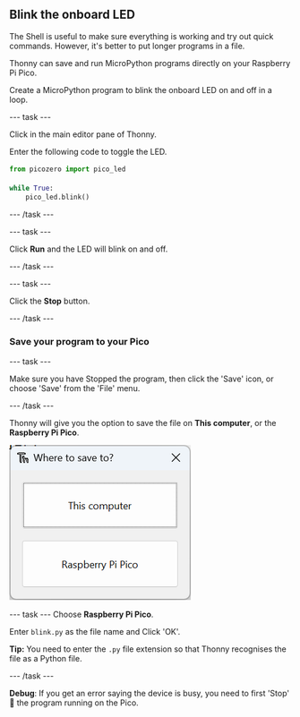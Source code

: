 ## Blink the onboard LED

The Shell is useful to make sure everything is working and try out quick commands. However, it's better to put longer programs in a file. 

Thonny can save and run MicroPython programs directly on your Raspberry Pi Pico.

Create a MicroPython program to blink the onboard LED on and off in a loop. 

--- task ---

Click in the main editor pane of Thonny. 

Enter the following code to toggle the LED. 

``` python
from picozero import pico_led

while True:
    pico_led.blink()
```

--- /task ---

--- task ---

Click **Run** and the LED will blink on and off.

--- /task ---

--- task ---

Click the **Stop** button.  

--- /task ---

### Save your program to your Pico

--- task ---

Make sure you have Stopped the program, then click the 'Save' icon, or choose 'Save' from the 'File' menu.

--- /task ---

Thonny will give you the option to save the file on **This computer**, or the **Raspberry Pi Pico**. 

![Option buttons to save the file on **This computer** or the **Raspberry Pi Pico**](images/save-on-device.png)

--- task ---
Choose **Raspberry Pi Pico**.

Enter `blink.py` as the file name and Click 'OK'. 

**Tip:** You need to enter the `.py` file extension so that Thonny recognises the file as a Python file. 

--- /task ---

**Debug**: If you get an error saying the device is busy, you need to first 'Stop' 🛑 the program running on the Pico.